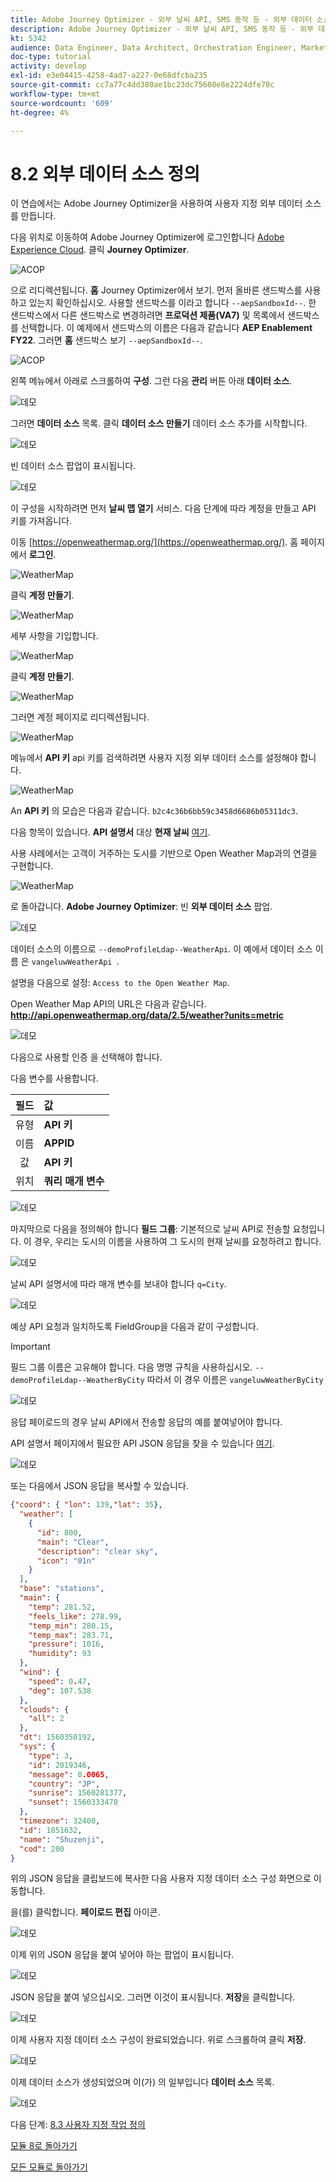 ```yaml
---
title: Adobe Journey Optimizer - 외부 날씨 API, SMS 동작 등 - 외부 데이터 소스 정의
description: Adobe Journey Optimizer - 외부 날씨 API, SMS 동작 등 - 외부 데이터 소스 정의
kt: 5342
audience: Data Engineer, Data Architect, Orchestration Engineer, Marketer
doc-type: tutorial
activity: develop
exl-id: e3e04415-4258-4ad7-a227-0e68dfcba235
source-git-commit: cc7a77c4dd380ae1bc23dc75608e8e2224dfe78c
workflow-type: tm+mt
source-wordcount: '609'
ht-degree: 4%

---
```


# 8.2 외부 데이터 소스 정의

이 연습에서는 Adobe Journey Optimizer을 사용하여 사용자 지정 외부 데이터 소스를 만듭니다.

다음 위치로 이동하여 Adobe Journey Optimizer에 로그인합니다 [Adobe Experience Cloud](https://experience.adobe.com). 클릭 **Journey Optimizer**.

![ACOP](../module7/images/acophome.png)

으로 리디렉션됩니다. **홈**  Journey Optimizer에서 보기. 먼저 올바른 샌드박스를 사용하고 있는지 확인하십시오. 사용할 샌드박스를 이라고 합니다 `--aepSandboxId--`. 한 샌드박스에서 다른 샌드박스로 변경하려면 **프로덕션 제품(VA7)** 및 목록에서 샌드박스를 선택합니다. 이 예제에서 샌드박스의 이름은 다음과 같습니다 **AEP Enablement FY22**. 그러면 **홈** 샌드박스 보기 `--aepSandboxId--`.

![ACOP](../module7/images/acoptriglp.png)

왼쪽 메뉴에서 아래로 스크롤하여 **구성**. 그런 다음 **관리** 버튼 아래 **데이터 소스**.

![데모](./images/menudatasources.png)

그러면 **데이터 소스** 목록.
클릭 **데이터 소스 만들기** 데이터 소스 추가를 시작합니다.

![데모](./images/dshome.png)

빈 데이터 소스 팝업이 표시됩니다.

![데모](./images/emptyds.png)

이 구성을 시작하려면 먼저 **날씨 맵 열기** 서비스. 다음 단계에 따라 계정을 만들고 API 키를 가져옵니다.

이동 [https://openweathermap.org/](https://openweathermap.org/). 홈 페이지에서 **로그인**.

![WeatherMap](./images/owm.png)

클릭 **계정 만들기**.

![WeatherMap](./images/owm1.png)

세부 사항을 기입합니다.

![WeatherMap](./images/owm2.png)

클릭 **계정 만들기**.

![WeatherMap](./images/owm3.png)

그러면 계정 페이지로 리디렉션됩니다.

![WeatherMap](./images/owm4.png)

메뉴에서 **API 키** api 키를 검색하려면 사용자 지정 외부 데이터 소스를 설정해야 합니다.

![WeatherMap](./images/owm5.png)

An **API 키** 의 모습은 다음과 같습니다. `b2c4c36b6bb59c3458d6686b05311dc3`.

다음 항목이 있습니다. **API 설명서** 대상 **현재 날씨** [여기](https://openweathermap.org/current).

사용 사례에서는 고객이 거주하는 도시를 기반으로 Open Weather Map과의 연결을 구현합니다.

![WeatherMap](./images/owm6.png)

로 돌아갑니다. **Adobe Journey Optimizer**: 빈 **외부 데이터 소스** 팝업.

![데모](./images/emptyds.png)

데이터 소스의 이름으로 `--demoProfileLdap--WeatherApi`. 이 예에서 데이터 소스 이름 은 `vangeluwWeatherApi `.

설명을 다음으로 설정: `Access to the Open Weather Map`.

Open Weather Map API의 URL은 다음과 같습니다. **http://api.openweathermap.org/data/2.5/weather?units=metric**

![데모](./images/dsname.png)

다음으로 사용할 인증 을 선택해야 합니다.

다음 변수를 사용합니다.

| 필드 | 값 |
|:-----------------------:| :-----------------------|
| 유형 | **API 키** |
| 이름 | **APPID** |
| 값 | **API 키** |
| 위치 | **쿼리 매개 변수** |

![데모](./images/dsauth.png)

마지막으로 다음을 정의해야 합니다 **필드 그룹**: 기본적으로 날씨 API로 전송할 요청입니다. 이 경우, 우리는 도시의 이름을 사용하여 그 도시의 현재 날씨를 요청하려고 합니다.

![데모](./images/fg.png)

날씨 API 설명서에 따라 매개 변수를 보내야 합니다 `q=City`.

![데모](./images/owmapi.png)

예상 API 요청과 일치하도록 FieldGroup을 다음과 같이 구성합니다.

>[!IMPORTANT]
>
>필드 그룹 이름은 고유해야 합니다. 다음 명명 규칙을 사용하십시오. `--demoProfileLdap--WeatherByCity` 따라서 이 경우 이름은 `vangeluwWeatherByCity`

![데모](./images/fg1.png)

응답 페이로드의 경우 날씨 API에서 전송할 응답의 예를 붙여넣어야 합니다.

API 설명서 페이지에서 필요한 API JSON 응답을 찾을 수 있습니다 [여기](https://openweathermap.org/current).

![데모](./images/owmapi1.png)

또는 다음에서 JSON 응답을 복사할 수 있습니다.

```json
{"coord": { "lon": 139,"lat": 35},
  "weather": [
    {
      "id": 800,
      "main": "Clear",
      "description": "clear sky",
      "icon": "01n"
    }
  ],
  "base": "stations",
  "main": {
    "temp": 281.52,
    "feels_like": 278.99,
    "temp_min": 280.15,
    "temp_max": 283.71,
    "pressure": 1016,
    "humidity": 93
  },
  "wind": {
    "speed": 0.47,
    "deg": 107.538
  },
  "clouds": {
    "all": 2
  },
  "dt": 1560350192,
  "sys": {
    "type": 3,
    "id": 2019346,
    "message": 0.0065,
    "country": "JP",
    "sunrise": 1560281377,
    "sunset": 1560333478
  },
  "timezone": 32400,
  "id": 1851632,
  "name": "Shuzenji",
  "cod": 200
}
```

위의 JSON 응답을 클립보드에 복사한 다음 사용자 지정 데이터 소스 구성 화면으로 이동합니다.

을(를) 클릭합니다. **페이로드 편집** 아이콘.

![데모](./images/owmapi2.png)

이제 위의 JSON 응답을 붙여 넣어야 하는 팝업이 표시됩니다.

![데모](./images/owmapi3.png)

JSON 응답을 붙여 넣으십시오. 그러면 이것이 표시됩니다. **저장**&#x200B;을 클릭합니다.

![데모](./images/owmapi4.png)

이제 사용자 지정 데이터 소스 구성이 완료되었습니다. 위로 스크롤하여 클릭 **저장**.

![데모](./images/dssave.png)

이제 데이터 소스가 생성되었으며 이(가) 의 일부입니다 **데이터 소스** 목록.

![데모](./images/dslist.png)

다음 단계: [8.3 사용자 지정 작업 정의](./ex3.md)

[모듈 8로 돌아가기](journey-orchestration-external-weather-api-sms.md)

[모든 모듈로 돌아가기](../../overview.md)
